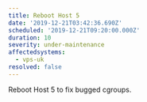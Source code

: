 ```yaml
---
title: Reboot Host 5
date: '2019-12-21T03:42:36.690Z'
scheduled: '2019-12-21T09:20:00.000Z'
duration: 10
severity: under-maintenance
affectedsystems:
  - vps-uk
resolved: false
---
```

Reboot Host 5 to fix bugged cgroups.

<!--- language code: en -->
